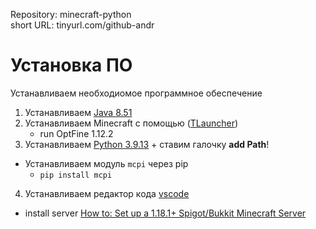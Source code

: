 Repository: minecraft-python  
short URL: tinyurl.com/github-andr

# Установка ПО

Устанавливаем необходиомое программное обеспечение

1. Устанавливаем [Java 8.51](https://www.java.com/en/download/manual.jsp)
2. Устанавливаем Minecraft с помощью ([TLauncher](https://tlauncher.org/))
    * run OptFine 1.12.2
3. Устанавливаем [Python 3.9.13](https://www.python.org/downloads/windows/) + ставим галочку **add Path**!
  * Устанавливаем модуль `mcpi` через pip
    * `pip install mcpi`
4. Устанавливаем редактор кода [vscode](https://code.visualstudio.com/docs/setup/windows)

* install server [How to: Set up a 1.18.1+ Spigot/Bukkit Minecraft Server](https://www.youtube.com/watch?v=BqWWXHPO_2U&ab_channel=TroubleChute)

